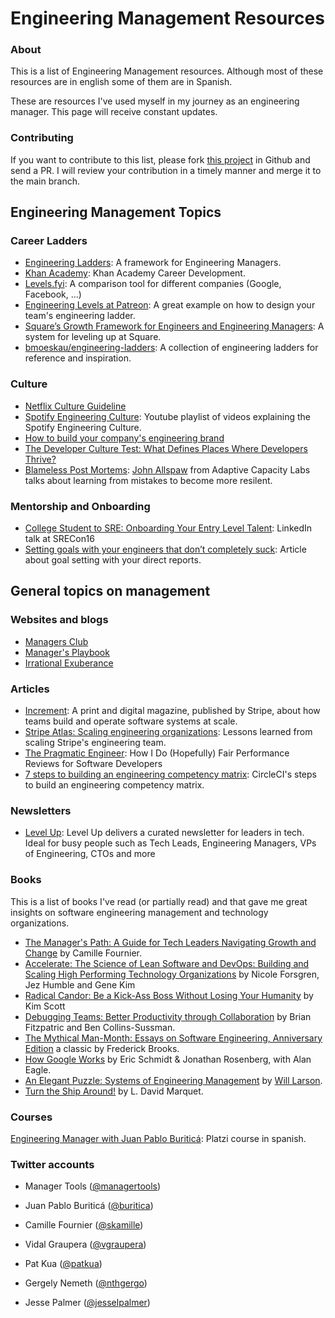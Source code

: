 # Engineering Management Resources

### About

This is a list of Engineering Management resources. Although most of these resources
are in english some of them are in Spanish.

These are resources I've used myself in my journey as an engineering manager. This page will
receive constant updates.


### Contributing

If you want to contribute to this list, please fork [this project](https://github.com/jackboot7/engineering-management/)
in Github and send a PR. I will review your contribution in a timely manner and merge it
to the main branch.


## Engineering Management Topics

### Career Ladders

- [Engineering Ladders](http://www.engineeringladders.com/): A framework for Engineering Managers.
- [Khan Academy](https://engineering.khanacademy.org/posts/career-development.htm): Khan Academy Career Development.
- [Levels.fyi](https://www.levels.fyi/): A comparison tool for different companies (Google, Facebook, ...)
- [Engineering Levels at Patreon](https://levels.patreon.com/): A great example on how to design your team's engineering ladder.
- [Square’s Growth Framework for Engineers and Engineering Managers](https://developer.squareup.com/blog/squares-growth-framework-for-engineers-and-engineering-managers/): A system for leveling up at Square.
- [bmoeskau/engineering-ladders](https://github.com/bmoeskau/engineering-ladders): A collection of engineering ladders for reference and inspiration.

<!-- TODO: other topics -->

<!-- ### 1:1s -->
<!-- ### Hiring -->
<!-- ### Firing -->
<!-- ### Performance measure -->


### Culture

- [Netflix Culture Guideline](https://jobs.netflix.com/culture)
- [Spotify Engineering Culture](https://www.youtube.com/watch?v=Yvfz4HGtoPc&list=PLuV-Wj3HFAwZdJspPQpSuqHfox_4SBEXL): Youtube playlist of videos explaining the Spotify Engineering Culture.
- [How to build your company's engineering brand](https://www.lethain.com/eng-brand/)
- [The Developer Culture Test: What Defines Places Where Developers Thrive?](https://blog.pragmaticengineer.com/the-developer-culture-test/)
- [Blameless Post Mortems](https://www.youtube.com/watch?v=4nRahQddtJ0): [John Allspaw](https://www.adaptivecapacitylabs.com/john-allspaw/) from Adaptive Capacity Labs talks about learning from mistakes to become more resilent.

### Mentorship and Onboarding

- [College Student to SRE: Onboarding Your Entry Level Talent](https://www.youtube.com/watch?v=TYX5ihgIL7s): LinkedIn talk at SRECon16
- [Setting goals with your engineers that don’t completely suck](https://medium.com/@tsunamino/setting-goals-with-your-engineers-that-dont-completely-suck-cb76b87e4275): Article about goal setting with your direct reports.


## General topics on management

### Websites and blogs

- [Managers Club](https://www.managersclub.com/)
- [Manager's Playbook](https://github.com/ksindi/managers-playbook)
- [Irrational Exuberance](https://lethain.com/)

### Articles

- [Increment](https://increment.com/issues/): A print and digital magazine, published by Stripe, about how teams build and operate software systems at scale.
- [Stripe Atlas: Scaling engineering organizations](https://stripe.com/es-mx/atlas/guides/scaling-eng): Lessons learned from scaling Stripe's engineering team.
- [The Pragmatic Engineer](https://blog.pragmaticengineer.com/performance-reviews-for-software-engineers): How I Do (Hopefully) Fair Performance Reviews for Software Developers
- [7 steps to building an engineering competency matrix](https://circleci.com/blog/7-steps-to-building-an-engineering-competency-matrix/): CircleCI's steps to build an engineering competency matrix.


### Newsletters

- [Level Up](http://levelup.patkua.com/): Level Up delivers a curated newsletter for leaders in tech. Ideal for busy people such as Tech Leads, Engineering Managers, VPs of Engineering, CTOs and more

### Books

This is a list of books I've read (or partially read) and that gave me great insights on software engineering management and technology organizations.

- [The Manager's Path: A Guide for Tech Leaders Navigating Growth and Change](https://www.amazon.com/-/es/Camille-Fournier/dp/1491973897/) by Camille Fournier.
- [Accelerate: The Science of Lean Software and DevOps: Building and Scaling High Performing Technology Organizations](https://www.amazon.com/-/es/Nicole-Forsgren-PhD/dp/1942788339) by Nicole Forsgren, Jez Humble and Gene Kim
- [Radical Candor: Be a Kick-Ass Boss Without Losing Your Humanity](https://www.amazon.com/-/es/Kim-Scott/dp/1250103509/) by Kim Scott
- [Debugging Teams: Better Productivity through Collaboration](https://www.amazon.com/-/es/Brian-W-Fitzpatrick/dp/1491932058/) by Brian Fitzpatric and Ben Collins-Sussman.
- [The Mythical Man-Month: Essays on Software Engineering, Anniversary Edition](https://www.amazon.com/-/es/Frederick-P-Brooks-Jr/dp/0201835959/) a classic by Frederick Brooks.
- [How Google Works](https://www.howgoogleworks.net/) by Eric Schmidt & Jonathan Rosenberg, with Alan Eagle.
- [An Elegant Puzzle: Systems of Engineering Management](https://www.amazon.com/Elegant-Puzzle-Systems-Engineering-Management-ebook/dp/B07QYCHJ7V/) by [Will Larson](https://lethain.com/).
- [Turn the Ship Around!](https://www.amazon.com/Turn-Ship-Around-Turning-Followers/dp/1591846404)
  by L. David Marquet.

### Courses

[Engineering Manager with Juan Pablo Buriticá](https://platzi.com/cursos/eng-management/): Platzi course in spanish.


### Twitter accounts

- Manager Tools ([@managertools](https://twitter.com/managertools))

- Juan Pablo Buriticá ([@buritica](https://twitter.com/buritica))
- Camille Fournier ([@skamille](https://twitter.com/skamille))
- Vidal Graupera ([@vgraupera](https://twitter.com/vgraupera))
- Pat Kua ([@patkua](https://twitter.com/patkua))
- Gergely Nemeth ([@nthgergo](https://twitter.com/nthgergo))
- Jesse Palmer ([@jesselpalmer](https://twitter.com/jesselpalmer))
